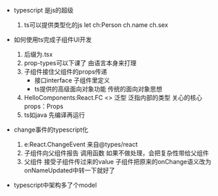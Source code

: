 - typescript 是js的超级
    1. ts可以提供类型化的js
        let ch:Person
            ch.name
            ch.sex

- 如何使用ts完成子组件UI开发
    1. 后缀为.tsx
    2. prop-types可以下课了
        由语言本身来打理
    3. 子组件接住父组件的props传递
        - 接口interface 
            子组件里定义
        - ts提供的高级面向对象功能 传统的面向对象思想
    4. HelloComponents:React.FC<Props>
        <> 泛型  泛指内部的类型 关心的核心 props：Props
    5. ts如java 先编译再运行

- change事件的typescript化
    1. e:React.ChangeEvent<HTMLInputElement>
        来自@types/react
    2. 子组件向父组件报告 调用函数
        如果不做处理，会把复杂性带给父组件
    3. 父组件 接受子组件传过来的value
        子组件把原来的onChange语义改为onNameUpdated中转一下就好了

- typescript中架构多了个model